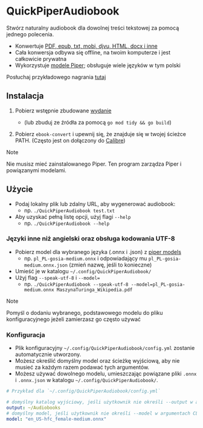 # QuickPiperAudiobook

Stwórz naturalny audiobook dla dowolnej treści tekstowej za pomocą jednego polecenia.

- Konwertuje [PDF, epub, txt, mobi, djvu, HTML, docx i inne](https://manual.calibre-ebook.com/generated/en/ebook-convert.html)
- Cała konwersja odbywa się offline, na twoim komputerze i jest całkowicie prywatna
- Wykorzystuje [modele Piper](https://rhasspy.github.io/piper-samples/); obsługuje wiele języków w tym polski

Posłuchaj przykładowego nagrania [tutaj](./examples/)

## Instalacja

1. Pobierz wstępnie zbudowane [wydanie](https://github.com/C-Loftus/QuickPiperAudiobook/releases/)
   * (lub zbuduj ze źródła za pomocą `go mod tidy && go build`)

2. Pobierz `ebook-convert` i upewnij się, że znajduje się w twojej ścieżce PATH. (Często jest on dołączony do [Calibre](https://calibre-ebook.com/))

> [!NOTE]
> Nie musisz mieć zainstalowanego Piper. Ten program zarządza Piper i powiązanymi modelami.

## Użycie

* Podaj lokalny plik lub zdalny URL, aby wygenerować audiobook:
  * np. `./QuickPiperAudiobook test.txt`
* Aby uzyskać pełną listę opcji, użyj flagi `--help`
  * np. `./QuickPiperAudiobook --help`

### Języki inne niż angielski oraz obsługa kodowania UTF-8

* Pobierz model dla wybranego języka (.onnx i .json) z [piper models](https://rhasspy.github.io/piper-samples/)
  * np. `pl_PL-gosia-medium.onnx` i odpowiadający mu `pl_PL-gosia-medium.onnx.json` (zmień nazwę, jeśli to konieczne)
* Umieść je w katalogu `~/.config/QuickPiperAudiobook/`
* Użyj flag `--speak-utf-8` i `--model=`
  * np. `./QuickPiperAudiobook --speak-utf-8 --model=pl_PL-gosia-medium.onnx MaszynaTuringa_Wikipedia.pdf`

> [!NOTE]
> Pomyśl o dodaniu wybranego, podstawowego modelu do pliku konfiguracyjnego jeżeli zamierzasz go często używać

### Konfiguracja

* Plik konfiguracyjny `~/.config/QuickPiperAudiobook/config.yml` zostanie automatycznie utworzony.
* Możesz określić domyślny model oraz ścieżkę wyjściową, aby nie musieć za każdym razem podawać tych argumentów.
* Możesz używać dowolnego modelu, umieszczając powiązane pliki `.onnx` i `.onnx.json` w katalogu `~/.config/QuickPiperAudiobook/`.

```yml
# Przykład dla `~/.config/QuickPiperAudiobook/config.yml`

# domyślny katalog wyjściowy, jeśli użytkownik nie określi --output w argumentach CLI
output: ~/Audiobooks
# domyślny model, jeśli użytkownik nie określi --model w argumentach CLI
model: "en_US-hfc_female-medium.onnx"

